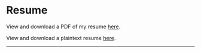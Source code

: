 # Resume

View and download a PDF of my resume [here](https://bit.ly/32dnF6A).

View and download a plaintext resume [here](https://bit.ly/2PTCby4).

---
